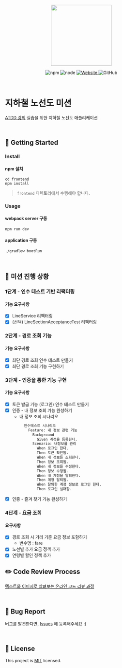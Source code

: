 <p align="center">
    <img width="200px;" src="https://raw.githubusercontent.com/woowacourse/atdd-subway-admin-frontend/master/images/main_logo.png"/>
</p>
<p align="center">
  <img alt="npm" src="https://img.shields.io/badge/npm-6.14.15-blue">
  <img alt="node" src="https://img.shields.io/badge/node-14.18.2-blue">
  <a href="https://edu.nextstep.camp/c/R89PYi5H" alt="nextstep atdd">
    <img alt="Website" src="https://img.shields.io/website?url=https%3A%2F%2Fedu.nextstep.camp%2Fc%2FR89PYi5H">
  </a>
  <img alt="GitHub" src="https://img.shields.io/github/license/next-step/atdd-subway-admin">
</p>

<br>

# 지하철 노선도 미션
[ATDD 강의](https://edu.nextstep.camp/c/R89PYi5H) 실습을 위한 지하철 노선도 애플리케이션

<br>

## 🚀 Getting Started

### Install
#### npm 설치
```
cd frontend
npm install
```
> `frontend` 디렉토리에서 수행해야 합니다.

### Usage
#### webpack server 구동
```
npm run dev
```
#### application 구동
```
./gradlew bootRun
```
<br>

## 🚀 미션 진행 상황

### 1단계 - 인수 테스트 기반 리팩터링

#### 기능 요구사항

* [x] LineService 리팩터링
* [x] (선택) LineSectionAcceptanceTest 리팩터링

### 2단계 - 경로 조회 기능

#### 기능 요구사항

* [x] 최단 경로 조회 인수 테스트 만들기
* [x] 최단 경로 조회 기능 구현하기

### 3단계 - 인증을 통한 기능 구현

#### 기능 요구사항

* [x] 토큰 발급 기능 (로그인) 인수 테스트 만들기
* [x] 인증 - 내 정보 조회 기능 완성하기
  * 내 정보 조회 시나리오
    ```markdown
      인수테스트 시나리오
        Feature: 내 정보 관련 기능
          Background
            Given 계정을 등록한다.
          Scenario: 내정보를 관리
            When 로그인 한다.
            Then 토큰 확인됨.
            When 내 정보를 조회한다.
            Then 정보 조회됨.
            When 내 정보를 수정한다.
            Then 정보 수정됨.
            When 내 계정을 탈퇴한다.
            Then 계정 탈퇴됨.
            When 탈퇴한 계정 정보로 로그인 한다.
            Then 로그인 실패함.
    ```
* [x] 인증 - 즐겨 찾기 기능 완성하기

### 4단계 - 요금 조회

#### 요구사항

* [x] 경로 조회 시 거리 기준 요금 정보 포함하기
  * 변수명 : fare
* [x] 노선별 추가 요금 정책 추가
* [x] 연령별 할인 정책 추가

## ✏️ Code Review Process

[텍스트와 이미지로 살펴보는 온라인 코드 리뷰 과정](https://github.com/next-step/nextstep-docs/tree/master/codereview)

<br>

## 🐞 Bug Report

버그를 발견한다면, [Issues](https://github.com/next-step/atdd-subway-service/issues) 에 등록해주세요 :)

<br>

## 📝 License

This project is [MIT](https://github.com/next-step/atdd-subway-service/blob/master/LICENSE.md) licensed.
